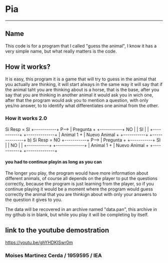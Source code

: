 # Pia
---------
## Name
This code is for a program that I called "guess the animal", I know it has a very simple name, but what really matters is the code.

## How it works?

It is easy, this program it is a game that will try to guess in the animal that you actually are thinking, it will start always in the same way
it will say that if the animal taht you are thinking about is a horse, that is the base, after you say that you are thinking in another animal
it would ask you in wich one, after that the program would ask you to mention a question, with only yes/no answer, to to identify 
what differentiates one animal from the other.

### How it works 2.0

Si Resp = SI
               +-----------+
         P-->  | Pregunta  +
               +-----------+
              NO |       | SI
                 |       |
    	+-----------+ +--------------+
   	| Animal 1  + | Nuevo Animal +
      +-----------+ +--------------+
         b) Si Resp = NO
               +-----------+
         P-->  | Pregunta  +
               +-----------+
              SI |       | NO
                 |       |
    	+-----------+ +--------------+
   	| Animal 1  + | Nuevo Animal +
         +-----------+ +--------------+

#### you had to continue playin as long as you can

 The longer you play, the program would have more information about different animals, of course all depends on the player to put the questions correctly,
 because the program is just learning from the player, so if you continue playing it would be a moment where the program would guess correctly the animal
 that you are thinkign about with only your answers to the question it gives to you.

The data will be recovered in an archive named "data.pan", this archive in my github is in blank, but while you play it will be 
completing by itself.

## link to the youtube demostration

https://youtu.be/ghYHDKISwr0m

### Moises Martinez Cerda / 1959595 / IEA
